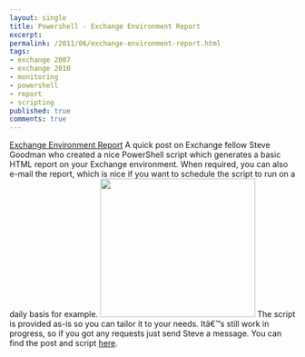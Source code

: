 ```yaml
---
layout: single
title: Powershell - Exchange Environment Report
excerpt: 
permalink: /2011/06/exchange-environment-report.html
tags: 
- exchange 2007
- exchange 2010
- monitoring
- powershell
- report
- scripting
published: true
comments: true
---
```

[Exchange Environment Report](http://eightwone.com/2011/06/22/exchange-environment-report/)
A quick post on Exchange fellow Steve Goodman who created a nice PowerShell script which generates a basic HTML report on your Exchange environment. When required, you can also e-mail the report, which is nice if you want to schedule the script to run on a daily basis for example.
<a href="http://www.stevieg.org/downloads/ExchangeEnvironmentReport.html"><img alt="" height="244" src="{{ site.url }}/images/2011/20110624_Powershell_-_Exchange_Environment_Report/image2541__186447313__-273x244.png?w=273&amp;h=244" title="Exchange Environment Report" width="273" /></a>
The script is provided as-is so you can tailor it to your needs. Itâ€™s still work in progress, so if you got any requests just send Steve a message.
You can find the post and script [here](http://www.stevieg.org/2011/06/exchange-environment-report/).
